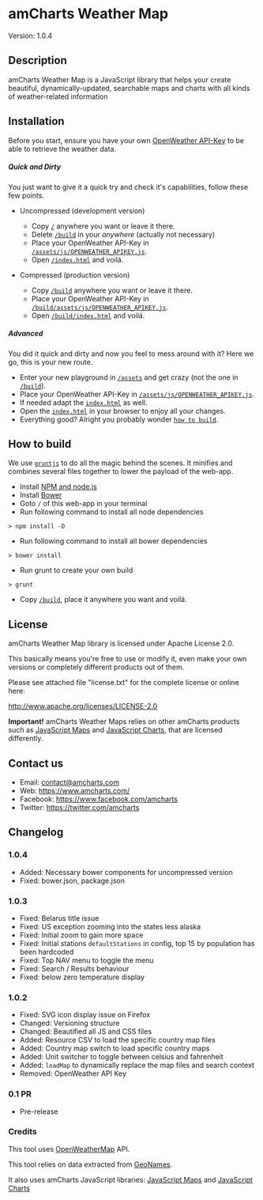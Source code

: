 # amCharts Weather Map

Version: 1.0.4


## Description

amCharts Weather Map is a JavaScript library that helps your create beautiful, dynamically-updated, searchable maps and charts with all kinds of weather-related information


## Installation

Before you start, ensure you have your own [OpenWeather API-Key](http://openweathermap.org/price) to be able to retrieve the weather data.

##### Quick and Dirty
You just want to give it a quick try and check it's capabilities, follow these few points.
* Uncompressed (development version)
	* Copy [`/`](./blob/master/) anywhere you want or leave it there.
	* Delete [`/build`](./blob/master/build/) in your _anywhere_ (actually not necessary)
	* Place your OpenWeather API-Key in [`/assets/js/OPENWEATHER_APIKEY.js`](./blob/master/build/assets/js/OPENWEATHER_APIKEY.js).
	* Open [`/index.html`](./blob/master/index.html) and voilá.

* Compressed (production version)
	* Copy [`/build`](./blob/master/build/) anywhere you want or leave it there.
	* Place your OpenWeather API-Key in [`/build/assets/js/OPENWEATHER_APIKEY.js`](./blob/master/build/assets/js/OPENWEATHER_APIKEY.js).
	* Open [`/build/index.html`](./blob/master/build/index.html) and voilá.

##### Advanced
You did it quick and dirty and now you feel to mess around with it? Here we go, this is your new route.
* Enter your new playground in [`/assets`](./blob/master/assets) and get crazy (not the one in [`/build`](./blob/master/build/)).
* Place your OpenWeather API-Key in [`/assets/js/OPENWEATHER_APIKEY.js`](./blob/master/assets/js/OPENWEATHER_APIKEY.js).
* If needed adapt the [`index.html`](./blob/master/index.html) as well.
* Open the [`index.html`](./blob/master/index.html) in your browser to enjoy all your changes.
* Everything good? Alright you probably wonder [`how to build`](#how-to-build).


## How to build

We use [`gruntjs`](http://gruntjs.com/) to do all the magic behind the scenes.
It minifies and combines several files together to lower the payload of the web-app.

* Install [NPM and node.js](https://docs.npmjs.com/getting-started/installing-node)
* Install [Bower](https://bower.io/#install-bower)
* Goto `/` of this web-app in  your terminal
* Run following command to install all node dependencies
```
> npm install -D
```
* Run following command to install all bower dependencies
```
> bower install
```
* Run grunt to create your own build
```
> grunt
```
* Copy [`/build`](./blob/master/build/), place it anywhere you want and voilá.


## License

amCharts Weather Map library is licensed under Apache License 2.0.

This basically means you're free to use or modify it, even make your own
versions or completely different products out of them.

Please see attached file "license.txt" for the complete license or online here:

http://www.apache.org/licenses/LICENSE-2.0

**Important!** amCharts Weather Maps relies on other amCharts products such as [JavaScript Maps](https://www.amcharts.com/javascript-maps/) and [JavaScript Charts](https://www.amcharts.com/javascript-charts/), that are licensed differently.

## Contact us

* Email: contact@amcharts.com
* Web: https://www.amcharts.com/
* Facebook: https://www.facebook.com/amcharts
* Twitter: https://twitter.com/amcharts


## Changelog

### 1.0.4
* Added: Necessary bower components for uncompressed version
* Fixed: bower.json, package.json

### 1.0.3
* Fixed: Belarus title issue
* Fixed: US exception zooming into the states less alaska
* Fixed: Initial zoom to gain more space
* Fixed: Initial stations `defaultStations` in config, top 15 by population has been hardcoded
* Fixed: Top NAV menu to toggle the menu
* Fixed: Search / Results behaviour
* Fixed: below zero temperature display

### 1.0.2
* Fixed: SVG icon display issue on Firefox
* Changed: Versioning structure
* Changed: Beautified all JS and CSS files
* Added: Resource CSV to load the specific country map files
* Added: Country map switch to load specific country maps
* Added: Unit switcher to toggle between celsius and fahrenheit
* Added: `loadMap` to dynamically replace the map files and search context
* Removed: OpenWeather API Key

### 0.1 PR
* Pre-release

### Credits

This tool uses [OpenWeatherMap](http://openweathermap.org/) API.

This tool relies on data extracted from [GeoNames](http://www.geonames.org/).

It also uses amCharts JavaScript libraries: [JavaScript Maps](https://www.amcharts.com/javascript-maps/) and [JavaScript Charts](https://www.amcharts.com/javascript-charts/)
